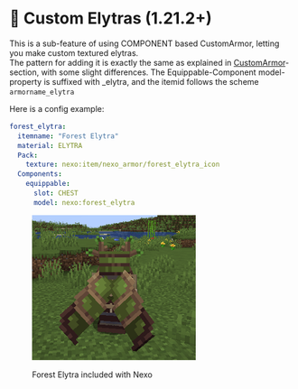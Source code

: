 # 🪽 Custom Elytras (1.21.2+)

This is a sub-feature of using COMPONENT based CustomArmor, letting you make custom textured elytras.\
The pattern for adding it is exactly the same as explained in [CustomArmor](components.md)-section, with some slight differences. The Equippable-Component model-property is suffixed with \_elytra, and the itemid follows the scheme `armorname_elytra`&#x20;

Here is a config example:

```yaml
forest_elytra:
  itemname: "Forest Elytra"
  material: ELYTRA
  Pack:
    texture: nexo:item/nexo_armor/forest_elytra_icon
  Components:
    equippable:
      slot: CHEST
      model: nexo:forest_elytra
```

<figure><img src="../../.gitbook/assets/image (1).png" alt=""><figcaption><p>Forest Elytra included with Nexo</p></figcaption></figure>
